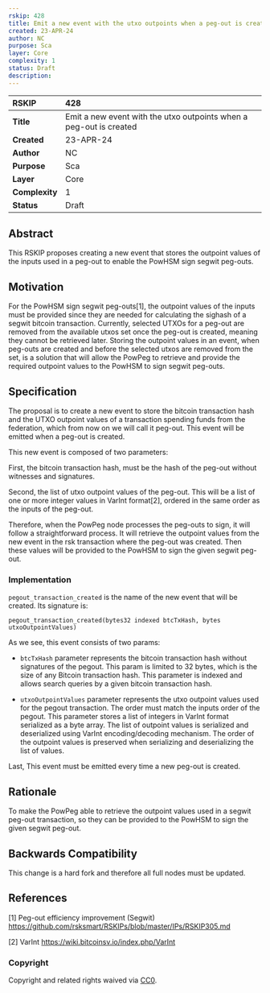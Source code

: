 ```yaml
---
rskip: 428
title: Emit a new event with the utxo outpoints when a peg-out is created
created: 23-APR-24
author: NC
purpose: Sca
layer: Core 
complexity: 1
status: Draft
description: 
---
```


|RSKIP          | 428                                                                |
| :------------ |:-------------------------------------------------------------------|
|**Title**      | Emit a new event with the utxo outpoints when a peg-out is created |
|**Created**    | 23-APR-24                                                          |
|**Author**     | NC                                                                 |
|**Purpose**    | Sca                                                                |
|**Layer**      | Core                                                               |
|**Complexity** | 1                                                                  |
|**Status**     | Draft                                                              |

## Abstract

This RSKIP proposes creating a new event that stores the outpoint values of the inputs used in a peg-out to enable the PowHSM sign segwit peg-outs.

## Motivation

For the PowHSM sign segwit peg-outs[1], the outpoint values of the inputs must be provided since they are needed for calculating the sighash of a segwit bitcoin transaction. Currently, selected UTXOs for a peg-out are removed from the available utxos set once the peg-out is created, meaning they cannot be retrieved later. Storing the outpoint values in an event, when peg-outs are created and before the selected utxos are removed from the set, is a solution that will allow the PowPeg to retrieve and provide the required outpoint values to the PowHSM to sign segwit peg-outs.

## Specification

The proposal is to create a new event to store the bitcoin transaction hash and the UTXO outpoint values of a transaction spending funds from the federation, which from now on we will call it peg-out. This event will be emitted when a peg-out is created.

This new event is composed of two parameters:

First, the bitcoin transaction hash, must be the hash of the peg-out without witnesses and signatures.

Second, the list of utxo outpoint values of the peg-out. This will be a list of one or more integer values in VarInt format[2], ordered in the same order as the inputs of the peg-out.

Therefore, when the PowPeg node processes the peg-outs to sign, it will follow a straightforward process. It will retrieve the outpoint values from the new event in the rsk transaction where the peg-out was created. Then these values will be provided to the PowHSM to sign the given segwit peg-out.

### Implementation

`pegout_transaction_created` is the name of the new event that will be created. Its signature is:

```
pegout_transaction_created(bytes32 indexed btcTxHash, bytes utxoOutpointValues)
```

As we see, this event consists of two params:

- `btcTxHash` parameter represents the bitcoin transaction hash without signatures of the pegout. This param is limited to 32 bytes, which is the size of any Bitcoin transaction hash. This parameter is indexed and allows search queries by a given bitcoin transaction hash.

- `utxoOutpointValues` parameter represents the utxo outpoint values used for the pegout transaction. The order must match the inputs order of the pegout. This parameter stores a list of integers in VarInt format serialized as a byte array. The list of outpoint values is serialized and deserialized using VarInt encoding/decoding mechanism. The order of the outpoint values is preserved when serializing and deserializing the list of values.

Last, This event must be emitted every time a new peg-out is created.

## Rationale

To make the PowPeg able to retrieve the outpoint values used in a segwit peg-out transaction, so they can be provided to the PowHSM to sign the given segwit peg-out.

## Backwards Compatibility

This change is a hard fork and therefore all full nodes must be updated.

## References

[1] Peg-out efficiency improvement (Segwit) https://github.com/rsksmart/RSKIPs/blob/master/IPs/RSKIP305.md

[2] VarInt https://wiki.bitcoinsv.io/index.php/VarInt

### Copyright

Copyright and related rights waived via [CC0](https://creativecommons.org/publicdomain/zero/1.0/).
